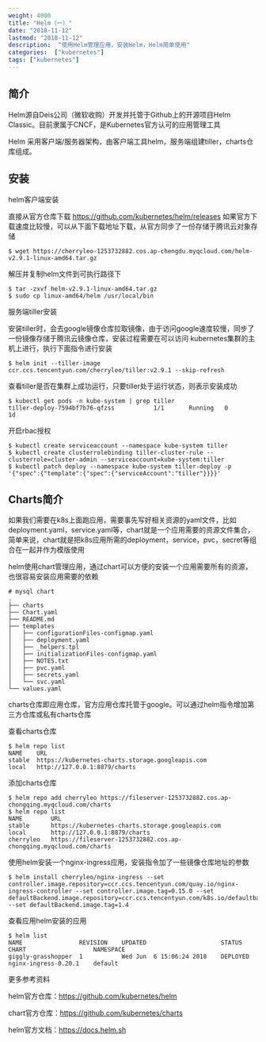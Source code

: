 ```yaml
---
weight: 4000
title: "Helm（一）"
date: "2018-11-12"
lastmod: "2018-11-12"
description:  "使用Helm管理应用，安装Helm，Helm简单使用"
categories:  ["kubernetes"]
tags: ["kubernetes"]
---
```


## 简介

Helm源自Deis公司（微软收购）开发并托管于Github上的开源项目Helm Classic。目前隶属于CNCF，是Kubernetes官方认可的应用管理工具

Helm 采用客户端/服务器架构，由客户端工具helm，服务端组建tiller，charts仓库组成。

## 安装

helm客户端安装

直接从官方仓库下载 https://github.com/kubernetes/helm/releases 如果官方下载速度比较慢，可以从下面下载地址下载，从官方同步了一份存储于腾讯云对象存储

```shell
$ wget https://cherryleo-1253732882.cos.ap-chengdu.myqcloud.com/helm-v2.9.1-linux-amd64.tar.gz
```

解压并复制helm文件到可执行路径下

```shell
$ tar -zxvf helm-v2.9.1-linux-amd64.tar.gz
$ sudo cp linux-amd64/helm /usr/local/bin
```

服务端tiller安装

安装tiller时，会去google镜像仓库拉取镜像，由于访问google速度较慢，同步了一份镜像存储于腾讯云镜像仓库，安装过程需要在可以访问
kubernetes集群的主机上进行，执行下面指令进行安装

```shell
$ helm init --tiller-image ccr.ccs.tencentyun.com/cherryleo/tiller:v2.9.1 --skip-refresh
```

查看tiller是否在集群上成功运行，只要tiller处于运行状态，则表示安装成功

```shell
$ kubectl get pods -n kube-system | grep tiller
tiller-deploy-7594bf7b76-qfzss           1/1       Running   0          1d
```

开启rbac授权

```shell
$ kubectl create serviceaccount --namespace kube-system tiller
$ kubectl create clusterrolebinding tiller-cluster-rule --clusterrole=cluster-admin --serviceaccount=kube-system:tiller
$ kubectl patch deploy --namespace kube-system tiller-deploy -p '{"spec":{"template":{"spec":{"serviceAccount":"tiller"}}}}'
```

## Charts简介

如果我们需要在k8s上面跑应用，需要事先写好相关资源的yaml文件，比如deployment.yaml，service.yaml等，chart就是一个应用需要的资源文件集合，简单来说，chart就是把k8s应用所需的deployment，service，pvc，secret等组合在一起并作为模版使用

helm使用chart管理应用，通过chart可以方便的安装一个应用需要所有的资源，也很容易安装应用需要的依赖

```shell
# mysql chart
.
├── charts
├── Chart.yaml
├── README.md
├── templates
│   ├── configurationFiles-configmap.yaml
│   ├── deployment.yaml
│   ├── _helpers.tpl
│   ├── initializationFiles-configmap.yaml
│   ├── NOTES.txt
│   ├── pvc.yaml
│   ├── secrets.yaml
│   └── svc.yaml
└── values.yaml
```

charts仓库即应用仓库，官方应用仓库托管于google。可以通过helm指令增加第三方仓库或私有charts仓库

查看charts仓库

```shell
$ helm repo list
NAME  	URL                                             
stable	https://kubernetes-charts.storage.googleapis.com
local 	http://127.0.0.1:8879/charts 
```

添加charts仓库

```shell
$ helm repo add cherryleo https://fileserver-1253732882.cos.ap-chongqing.myqcloud.com/charts
$ helm repo list
NAME     	URL                                                               
stable   	https://kubernetes-charts.storage.googleapis.com                  
local    	http://127.0.0.1:8879/charts                                      
cherryleo	https://fileserver-1253732882.cos.ap-chongqing.myqcloud.com/charts
```

使用helm安装一个nginx-ingress应用，安装指令加了一些镜像仓库地址的参数

```shell
$ helm install cherryleo/nginx-ingress --set controller.image.repository=ccr.ccs.tencentyun.com/quay.io/nginx-ingress-controller --set controller.image.tag=0.15.0 --set defaultBackend.image.repository=ccr.ccs.tencentyun.com/k8s.io/defaultbackend --set defaultBackend.image.tag=1.4
```

查看应用helm安装的应用

```shell
$ helm list
NAME              	REVISION	UPDATED                 	STATUS  	CHART               	NAMESPACE
giggly-grasshopper	1       	Wed Jun  6 15:06:24 2018	DEPLOYED	nginx-ingress-0.20.1	default  
```

更多参考资料

helm官方仓库：https://github.com/kubernetes/helm

chart官方仓库：https://github.com/kubernetes/charts

helm官方文档：https://docs.helm.sh
